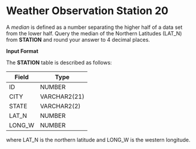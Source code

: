 # Weather Observation Station 20

A *median* is defined as a number separating the higher half of a data set from the lower half. Query the median of the Northern Latitudes (LAT_N) from **STATION** and round your answer to 4 decimal places.

**Input Format**

The **STATION** table is described as follows:

|Field|Type|
|---|---|
|ID|NUMBER|
|CITY|VARCHAR2(21)|
|STATE|VARCHAR2(2)|
|LAT_N|NUMBER|
|LONG_W|NUMBER|

where LAT_N is the northern latitude and LONG_W is the western longitude.
